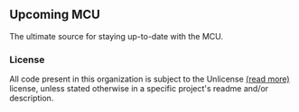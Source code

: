 ## Upcoming MCU

The ultimate source for staying up-to-date with the MCU.

### License

All code present in this organization is subject to the Unlicense [(read more)](https://opensource.org/license/unlicense/) license, unless stated otherwise in a specific project's readme and/or description.
